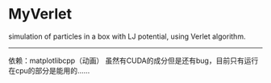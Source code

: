 # MyVerlet
 simulation of particles in a box with LJ potential, using Verlet algorithm.


---

依赖：matplotlibcpp（动画）
虽然有CUDA的成分但是还有bug，目前只有运行在cpu的部分是能用的……
